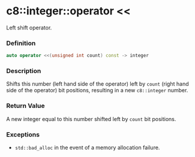 # c8::integer::operator &lt;&lt; #

Left shift operator.

### Definition ###

```cpp
auto operator <<(unsigned int count) const -> integer
```

### Description ###

Shifts this number (left hand side of the operator) left by `count` (right hand side of the operator) bit positions, resulting in a new `c8::integer` number.

### Return Value ###

A new integer equal to this number shifted left by `count` bit positions.

### Exceptions ###

* `std::bad_alloc` in the event of a memory allocation failure.

